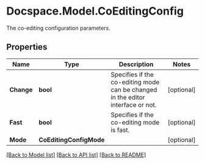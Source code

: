# Docspace.Model.CoEditingConfig
The co-editing configuration parameters.

## Properties

Name | Type | Description | Notes
------------ | ------------- | ------------- | -------------
**Change** | **bool** | Specifies if the co-editing mode can be changed in the editor interface or not. | [optional] 
**Fast** | **bool** | Specifies if the co-editing mode is fast. | [optional] 
**Mode** | **CoEditingConfigMode** |  | [optional] 

[[Back to Model list]](../README.md#documentation-for-models) [[Back to API list]](../README.md#documentation-for-api-endpoints) [[Back to README]](../README.md)

